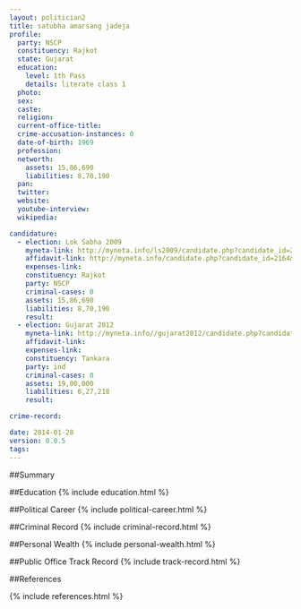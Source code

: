 ```yaml
---
layout: politician2
title: satubha amarsang jadeja
profile: 
  party: NSCP
  constituency: Rajkot
  state: Gujarat
  education: 
    level: 1th Pass
    details: literate class 1
  photo: 
  sex: 
  caste: 
  religion: 
  current-office-title: 
  crime-accusation-instances: 0
  date-of-birth: 1969
  profession: 
  networth: 
    assets: 15,86,690
    liabilities: 8,70,190
  pan: 
  twitter: 
  website: 
  youtube-interview: 
  wikipedia: 

candidature: 
  - election: Lok Sabha 2009
    myneta-link: http://myneta.info/ls2009/candidate.php?candidate_id=2164
    affidavit-link: http://myneta.info/candidate.php?candidate_id=2164&scan=original
    expenses-link: 
    constituency: Rajkot 
    party: NSCP
    criminal-cases: 0
    assets: 15,86,690
    liabilities: 8,70,190
    result:  
  - election: Gujarat 2012
    myneta-link: http://myneta.info//gujarat2012/candidate.php?candidate_id=213
    affidavit-link: 
    expenses-link: 
    constituency: Tankara 
    party: ind
    criminal-cases: 0
    assets: 19,00,000
    liabilities: 6,27,218
    result:  

crime-record: 

date: 2014-01-28
version: 0.0.5
tags: 
---
```

##Summary


##Education
{% include education.html %}


##Political Career
{% include political-career.html %}


##Criminal Record
{% include criminal-record.html %}


##Personal Wealth
{% include personal-wealth.html %}


##Public Office Track Record
{% include track-record.html %}


##References


{% include references.html %}